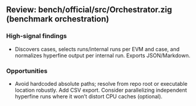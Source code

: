 ## Review: bench/official/src/Orchestrator.zig (benchmark orchestration)

### High-signal findings

- Discovers cases, selects runs/internal runs per EVM and case, and normalizes hyperfine output per internal run. Exports JSON/Markdown.

### Opportunities

- Avoid hardcoded absolute paths; resolve from repo root or executable location robustly. Add CSV export. Consider parallelizing independent hyperfine runs where it won’t distort CPU caches (optional).



